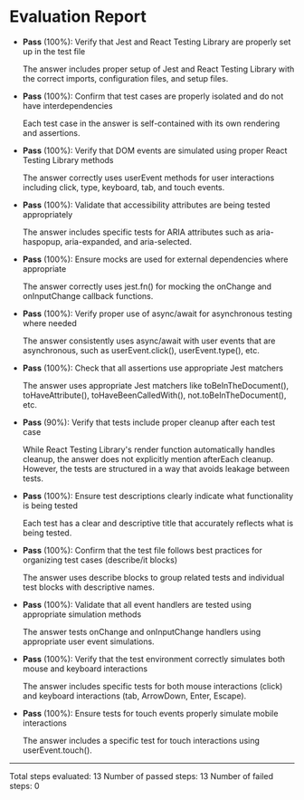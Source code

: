 # Evaluation Report

- **Pass** (100%): Verify that Jest and React Testing Library are properly set up in the test file
  
  The answer includes proper setup of Jest and React Testing Library with the correct imports, configuration files, and setup files.

- **Pass** (100%): Confirm that test cases are properly isolated and do not have interdependencies
  
  Each test case in the answer is self-contained with its own rendering and assertions.

- **Pass** (100%): Verify that DOM events are simulated using proper React Testing Library methods
  
  The answer correctly uses userEvent methods for user interactions including click, type, keyboard, tab, and touch events.

- **Pass** (100%): Validate that accessibility attributes are being tested appropriately
  
  The answer includes specific tests for ARIA attributes such as aria-haspopup, aria-expanded, and aria-selected.

- **Pass** (100%): Ensure mocks are used for external dependencies where appropriate
  
  The answer correctly uses jest.fn() for mocking the onChange and onInputChange callback functions.

- **Pass** (100%): Verify proper use of async/await for asynchronous testing where needed
  
  The answer consistently uses async/await with user events that are asynchronous, such as userEvent.click(), userEvent.type(), etc.

- **Pass** (100%): Check that all assertions use appropriate Jest matchers
  
  The answer uses appropriate Jest matchers like toBeInTheDocument(), toHaveAttribute(), toHaveBeenCalledWith(), not.toBeInTheDocument(), etc.

- **Pass** (90%): Verify that tests include proper cleanup after each test case
  
  While React Testing Library's render function automatically handles cleanup, the answer does not explicitly mention afterEach cleanup. However, the tests are structured in a way that avoids leakage between tests.

- **Pass** (100%): Ensure test descriptions clearly indicate what functionality is being tested
  
  Each test has a clear and descriptive title that accurately reflects what is being tested.

- **Pass** (100%): Confirm that the test file follows best practices for organizing test cases (describe/it blocks)
  
  The answer uses describe blocks to group related tests and individual test blocks with descriptive names.

- **Pass** (100%): Validate that all event handlers are tested using appropriate simulation methods
  
  The answer tests onChange and onInputChange handlers using appropriate user event simulations.

- **Pass** (100%): Verify that the test environment correctly simulates both mouse and keyboard interactions
  
  The answer includes specific tests for both mouse interactions (click) and keyboard interactions (tab, ArrowDown, Enter, Escape).

- **Pass** (100%): Ensure tests for touch events properly simulate mobile interactions
  
  The answer includes a specific test for touch interactions using userEvent.touch().

---

Total steps evaluated: 13
Number of passed steps: 13
Number of failed steps: 0